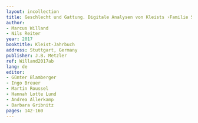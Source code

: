 ```yaml
---
layout: incollection
title: Geschlecht und Gattung. Digitale Analysen von Kleists ›Familie Schroffenstein‹
author:
- Marcus Willand
- Nils Reiter
year: 2017
booktitle: Kleist-Jahrbuch
address: Stuttgart, Germany
publisher: J.B. Metzler
ref: Willand2017ab
lang: de
editor:
- Günter Blamberger
- Ingo Breuer
- Martin Roussel
- Hannah Lotte Lund
- Andrea Allerkamp
- Barbara Gribnitz
pages: 142-160
---
```

